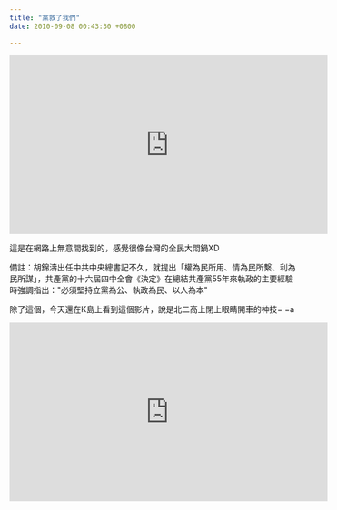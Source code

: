 ```yaml
---
title: "黨救了我們"
date: 2010-09-08 00:43:30 +0800

---
```



<iframe width="560" height="315" src="https://www.youtube.com/embed/hZi0KhwJspg" frameborder="0" allow="autoplay; encrypted-media" allowfullscreen></iframe>

這是在網路上無意間找到的，感覺很像台灣的全民大悶鍋XD

備註：胡錦濤出任中共中央總書記不久，就提出「權為民所用、情為民所繫、利為民所謀」，共產黨的十六屆四中全會《決定》在總結共產黨55年來執政的主要經驗時強調指出："必須堅持立黨為公、執政為民、以人為本"

除了這個，今天還在K島上看到這個影片，說是北二高上閉上眼睛開車的神技= =a

<iframe width="560" height="315" src="https://www.youtube.com/embed/7ThFXFla12E" frameborder="0" allow="autoplay; encrypted-media" allowfullscreen></iframe>